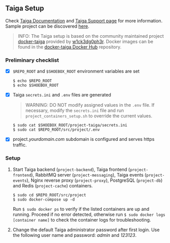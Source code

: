 ## Taiga Setup

Check [Taiga Documentation](https://taigaio.github.io/taiga-doc/dist/) and [Taiga Support page](https://tree.taiga.io/support/) for more information. Sample project can be discovered [here](https://tree.taiga.io/discover).

> INFO: The Taiga setup is based on the community maintained project [docker-taiga](https://github.com/docker-taiga/) provided by [w1ck3dg0ph3r](https://github.com/w1ck3dg0ph3r). Docker images can be found in the [docker-taiga Docker Hub](https://hub.docker.com/u/dockertaiga) repository.


### Preliminary checklist

- [x] `$REPO_ROOT` and `$SHOEBOX_ROOT` environment variables are set

    ```
    $ echo $REPO_ROOT
    $ echo $SHOEBOX_ROOT
    ```

- [x] Taiga `secrets.ini` and `.env` files are generated

    > WARNING: DO NOT modify assigned values in the `.env` file. If necessary, modify the `secrets.ini` file and run `project_containers_setup.sh` to override the current values.

    ```
    $ sudo cat $SHOEBOX_ROOT/project-taiga/secrets.ini
    $ sudo cat $REPO_ROOT/src/project/.env
    ```

- [x] project._yourdomain.com_ subdomain is configured and serves https traffic.


### Setup

 1. Start Taiga backend (`project-backend`), Taiga frontend (`project-frontend`), RabbitMQ server (`project-messaging`), Taiga events (`project-events`), Nginx reverse proxy (`project-proxy`), PostgreSQL (`project-db`) and Redis (`project-cache`) containers.

    ```
    $ sudo cd $REPO_ROOT/src/project
    $ sudo docker-compose up -d
    ```

    Run `$ sudo docker ps` to verify if the listed containers are up and running. Proceed if no error detected, otherwise run `$ sudo docker logs [container name]` to check the container logs for troubleshooting.

2. Change the default Taiga administrator password after first login. Use the following user name and password: _admin_ and _123123_.
